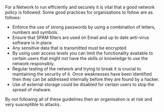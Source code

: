 For a Network to run efficiently and securely it is vital that a good network policy is followed. 
Some good practices for organisations to follow are as follows:

- Enforce the use of strong passwords by using a combination of letters, numbers and symbols.
- Ensure that SPAM filters are used on Email and up to date anti-virus software is in place.
- Any sensitive data that is transmitted must be encrypted
- By using user access levels you can limit the functionality available to certain users that might not have the skills or knowledge to use the network responsibly.
- Regular testing of the network and trying to break it is crucial to maintaining the security of it. Once weaknesses have been identified then they can be addressed internally before they are found by a hacker.
- Use of external storage could be disabled for certain users to stop the spread of malware.

By not following all of these guidelines then an organisation is at risk and very susceptible to attacks.